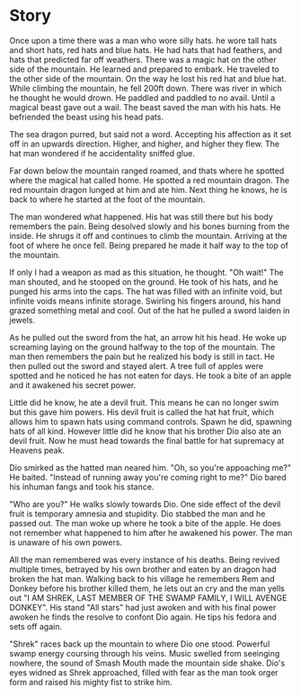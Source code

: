 # Story
Once upon a time
there was a man who wore silly hats.
he wore tall hats and short hats,
red hats and blue hats.
He had hats that had feathers,
and hats that predicted far off weathers.
There was a magic hat on the other side of the mountain.
He learned and prepared to embark.
He traveled to the other side of the mountain.
On the way he lost his red hat and blue hat.
While climbing the mountain, he fell 200ft down.
There was river in which he thought he would drown.
He paddled and paddled to no avail.
Until a magical beast gave out a wail.
The beast saved the man with his hats.
He befriended the beast using his head pats.

The sea dragon purred, but said not a word.
Accepting his affection as it set off in an upwards direction.
Higher, and higher, and higher they flew.
The hat man wondered if he accidentality sniffed glue.

Far down below the mountain ranged roamed, 
and thats where he spotted where the magical hat called home.
He spotted a red mountain dragon.
The red mountain dragon lunged at him and ate him.
Next thing he knows, he is back to where he started at the foot of the mountain.

The man wondered what happened. His hat was still there but his body remembers the pain. 
Being desolved slowly and his bones burning from the inside.
He shrugs it off and continues to climb the mountain.
Arriving at the foot of where he once fell. 
Being prepared he made it half way to the top of the mountain.

If only I had a weapon as mad as this situation, he thought.
"Oh wait!" The man shouted, and he stooped on the ground.
He took of his hats, and he punged his arms into the caps. 
The hat was filled with an infinite void, but infinite voids means infinite storage. 
Swirling his fingers around, his hand grazed something metal and cool.
Out of the hat he pulled a sword laiden in jewels. 

As he pulled out the sword from the hat, an arrow hit his head.
He woke up screaming laying on the ground halfway to the top of the mountain.
The man then remembers the pain but he realized his body is still in tact.
He then pulled out the sword and stayed alert.
A tree full of apples were spotted and he noticed he has not eaten for days.
He took a bite of an apple and it awakened his secret power.

Little did he know, he ate a devil fruit. This means he can no longer swim but this gave him powers.
His devil fruit is called the hat hat fruit, which allows him to spawn hats using command controls.
Spawn he did, spawning hats of all kind. However little did he know that his brother Dio also ate an devil fruit.
Now he must head towards the final battle for hat supremacy at Heavens peak.

Dio smirked as the hatted man neared him.
"Oh, so you're appoaching me?" He baited. "Instead of running away you're coming right to me?"
Dio bared his inhuman fangs and took his stance.

"Who are you?" He walks slowly towards Dio.
One side effect of the devil fruit is temporary amnesia and stupidity.
Dio stabbed the man and he passed out.
The man woke up where he took a bite of the apple.
He does not remember what happened to him after he awakened his power.
The man is unaware of his own powers.

All the man remembered was every instance of his deaths.
Being revived multiple times, betrayed by his own brother and eaten by an dragon had broken the hat man.
Walking back to his village he remembers Rem and Donkey before
his brother killed them, he lets out an cry and 
the man yells out "I AM SHREK, LAST MEMBER OF THE SWAMP FAMILY, I WILL AVENGE DONKEY".
His stand "All stars" had just awoken and with his final power awoken he finds the resolve to confont Dio again.
He tips his fedora and sets off again.

"Shrek" races back up the mountain to where Dio one stood. Powerful swamp 
energy coursing through his veins. Music swelled from seeinging nowhere, the sound of Smash
Mouth made the mountain side shake. Dio's eyes widned as Shrek approached, 
filled with fear as the man took orger form and raised his mighty fist 
to strike him.

